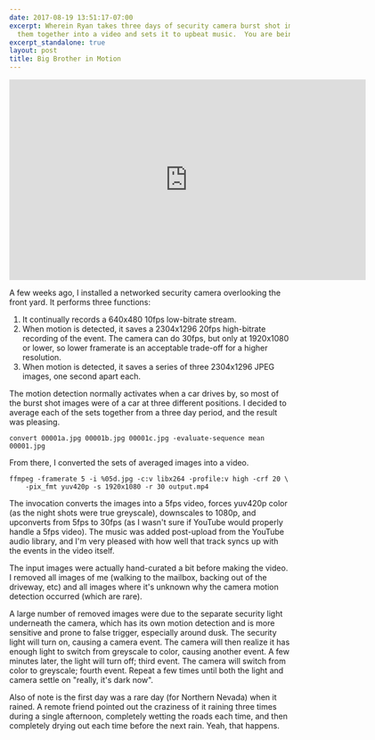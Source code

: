 ```yaml
---
date: 2017-08-19 13:51:17-07:00
excerpt: Wherein Ryan takes three days of security camera burst shot images, averages
  them together into a video and sets it to upbeat music.  You are being watched.
excerpt_standalone: true
layout: post
title: Big Brother in Motion
---
```

<div class="video-embed-lg">
<div class="video-embed video-embed-169">
<iframe width="640" height="360" src="https://www.youtube.com/embed/UD9sOe5eVzk" frameborder="0" allowfullscreen></iframe>
</div>
</div>

A few weeks ago, I installed a networked security camera overlooking the front yard.
It performs three functions:

1. It continually records a 640x480 10fps low-bitrate stream.
1. When motion is detected, it saves a 2304x1296 20fps high-bitrate recording of the event.  The camera can do 30fps, but only at 1920x1080 or lower, so lower framerate is an acceptable trade-off for a higher resolution.
1. When motion is detected, it saves a series of three 2304x1296 JPEG images, one second apart each.

The motion detection normally activates when a car drives by, so most of the burst shot images were of a car at three different positions.
I decided to average each of the sets together from a three day period, and the result was pleasing.

``` shell
convert 00001a.jpg 00001b.jpg 00001c.jpg -evaluate-sequence mean 00001.jpg
```

From there, I converted the sets of averaged images into a video.

``` shell
ffmpeg -framerate 5 -i %05d.jpg -c:v libx264 -profile:v high -crf 20 \
    -pix_fmt yuv420p -s 1920x1080 -r 30 output.mp4
```

The invocation converts the images into a 5fps video, forces yuv420p color (as the night shots were true greyscale), downscales to 1080p, and upconverts from 5fps to 30fps (as I wasn't sure if YouTube would properly handle a 5fps video).
The music was added post-upload from the YouTube audio library, and I'm very pleased with how well that track syncs up with the events in the video itself.

The input images were actually hand-curated a bit before making the video.
I removed all images of me (walking to the mailbox, backing out of the driveway, etc) and all images where it's unknown why the camera motion detection occurred (which are rare).

A large number of removed images were due to the separate security light underneath the camera, which has its own motion detection and is more sensitive and prone to false trigger, especially around dusk.
The security light will turn on, causing a camera event.
The camera will then realize it has enough light to switch from greyscale to color, causing another event.
A few minutes later, the light will turn off; third event.
The camera will switch from color to greyscale; fourth event.
Repeat a few times until both the light and camera settle on "really, it's dark now".

Also of note is the first day was a rare day (for Northern Nevada) when it rained.
A remote friend pointed out the craziness of it raining three times during a single afternoon, completely wetting the roads each time, and then completely drying out each time before the next rain.
Yeah, that happens.




